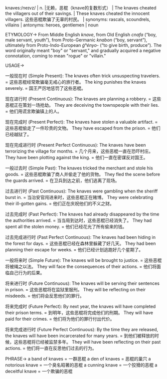 knaves:/neɪvz/ | n. |无赖，恶棍（knave的复数形式） |  The knaves cheated the villagers out of their savings.  |  These knaves cheated the innocent villagers. 这些恶棍欺骗了无辜的村民。 | synonyms: rascals, scoundrels, villains | antonyms: heroes, gentlemen | noun

ETYMOLOGY->
From Middle English *knave*, from Old English *cnafa* (“boy, male servant, youth”), from Proto-Germanic *knabon* (“boy, servant”), ultimately from Proto-Indo-European *ǵʰényo-* (“to give birth, produce”).  The word originally meant "boy" or "servant," and gradually acquired a negative connotation, coming to mean "rogue" or "villain."

USAGE->

一般现在时 (Simple Present):
The knaves often trick unsuspecting travelers. = 这些恶棍经常欺骗毫无戒心的旅行者。
The king punishes the knaves severely. = 国王严厉地惩罚了这些恶棍。

现在进行时 (Present Continuous):
The knaves are planning a robbery. = 这些恶棍正在策划一场抢劫。
They are deceiving the townspeople with their lies. = 他们用谎言欺骗镇上的人。

现在完成时 (Present Perfect):
The knaves have stolen a valuable artifact. = 这些恶棍偷走了一件珍贵的文物。
They have escaped from the prison. = 他们已经越狱了。

现在完成进行时 (Present Perfect Continuous):
The knaves have been terrorizing the village for months. = 几个月来，这些恶棍一直在恐吓村庄。
They have been plotting against the king. = 他们一直在密谋反对国王。

一般过去时 (Simple Past):
The knaves tricked the merchant and stole his goods. = 这些恶棍欺骗了商人并偷走了他的货物。
They fled the scene before the guards arrived. = 在卫兵到达之前，他们逃离了现场。

过去进行时 (Past Continuous):
The knaves were gambling when the sheriff burst in. = 当治安官闯进来时，这些恶棍正在赌博。
They were celebrating their ill-gotten gains. = 他们正在庆祝他们的不义之财。

过去完成时 (Past Perfect):
The knaves had already disappeared by the time the authorities arrived. = 当当局到达时，这些恶棍已经消失了。
They had spent all the stolen money. = 他们已经花光了所有偷来的钱。


过去完成进行时 (Past Perfect Continuous):
The knaves had been hiding in the forest for days. = 这些恶棍已经在森林里躲藏了好几天。
They had been planning their escape for weeks. = 他们已经计划逃跑好几个星期了。

一般将来时 (Simple Future):
The knaves will be brought to justice. = 这些恶棍将被绳之以法。
They will face the consequences of their actions. = 他们将面临自己行为的后果。

将来进行时 (Future Continuous):
The knaves will be serving their sentences in prison. = 这些恶棍将在监狱里服刑。
They will be reflecting on their misdeeds. = 他们将会反思他们的罪行。

将来完成时 (Future Perfect):
By next year, the knaves will have completed their prison terms. = 到明年，这些恶棍将完成他们的刑期。
They will have paid for their crimes. = 他们将为他们的罪行付出代价。

将来完成进行时 (Future Perfect Continuous):
By the time they are released, the knaves will have been incarcerated for many years. = 到他们被释放的时候，这些恶棍将已经被监禁多年。
They will have been reflecting on their past actions.  = 他们将一直在反思他们过去的行为。



PHRASE->
a band of knaves = 一群恶棍
a den of knaves = 恶棍的巢穴
a notorious knave = 一个臭名昭著的恶棍
a cunning knave = 一个狡猾的恶棍
a deceitful knave = 一个欺骗的恶棍
